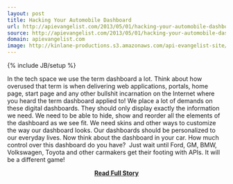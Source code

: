 ```yaml
---
layout: post
title: Hacking Your Automobile Dashboard
url: http://apievangelist.com/2013/05/01/hacking-your-automobile-dashboard/
source: http://apievangelist.com/2013/05/01/hacking-your-automobile-dashboard/
domain: apievangelist.com
image: http://kinlane-productions.s3.amazonaws.com/api-evangelist-site/blog/automobile-dashboard-api.jpg
---
```

{% include JB/setup %}<p>
In the tech space we use the term dashboard a lot.  Think about how overused that term is when delivering web applications, portals, home page, start page and any other bullshit incarnation on the Internet where you heard the term dashboard applied to!
We place a lot of demands on these digital dashboards.  They should only display exactly the information we need.  We need to be able to hide, show and reorder all the elements of the dashboard as we see fit.  We need skins and other ways to customize the way our dashboard looks.  Our dashboards should be personalized to our everyday lives.
Now think about the dashboard in your car.  How much control over this dashboard do you have? &nbsp;Just wait until Ford, GM, BMW, Volkswagen, Toyota and other carmakers get their footing with APIs.  It will be a different game!</p>
<center><p><a href="http://apievangelist.com/2013/05/01/hacking-your-automobile-dashboard/" style='padding:25px; font-sze:18px; font-weight: bold;'>Read Full Story</a></p></center>
